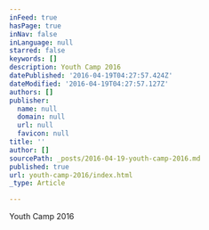 ```yaml
---
inFeed: true
hasPage: true
inNav: false
inLanguage: null
starred: false
keywords: []
description: Youth Camp 2016
datePublished: '2016-04-19T04:27:57.424Z'
dateModified: '2016-04-19T04:27:57.127Z'
authors: []
publisher:
  name: null
  domain: null
  url: null
  favicon: null
title: ''
author: []
sourcePath: _posts/2016-04-19-youth-camp-2016.md
published: true
url: youth-camp-2016/index.html
_type: Article

---
```

Youth Camp 2016